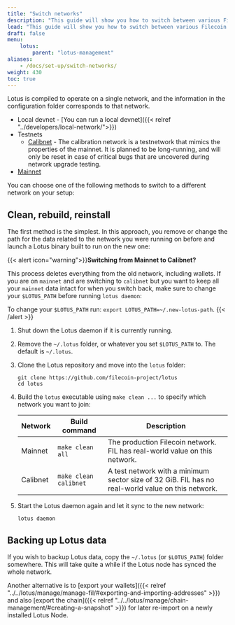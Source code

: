 ```yaml
---
title: "Switch networks"
description: "This guide will show you how to switch between various Filecoin networks with Lotus, depending on your testing or development needs."
lead: "This guide will show you how to switch between various Filecoin networks with Lotus, depending on your testing or development needs."
draft: false
menu:
    lotus:
        parent: "lotus-management"
aliases:
    - /docs/set-up/switch-networks/
weight: 430
toc: true
---
```


Lotus is compiled to operate on a single network, and the information in the configuration folder corresponds to that network.

- Local devnet - [You can run a local devnet]({{< relref "../developers/local-network/">}})
- Testnets
    - [Calibnet](https://network.filecoin.io/#calibration) - The calibration network is a testnetwork that mimics the properties of the mainnet. It is planned to be long-running, and will only be reset in case of critical bugs that are uncovered during network upgrade testing.
- [Mainnet](https://network.filecoin.io/#mainnet)

You can choose one of the following methods to switch to a different network on your setup:

## Clean, rebuild, reinstall

The first method is the simplest. In this approach, you remove or change the path for the data related to the network you were running on before and launch a Lotus binary built to run on the new one:

{{< alert icon="warning">}}**Switching from Mainnet to Calibnet?**

This process deletes everything from the old network, including wallets. If you are on `mainnet` and are switching to `calibnet` but you want to keep all your `mainnet` data intact for when you switch back, make sure to change your `$LOTUS_PATH` before running `lotus daemon`:

To change your `$LOTUS_PATH` run: `export LOTUS_PATH=~/.new-lotus-path`.
{{< /alert >}}

1. Shut down the Lotus daemon if it is currently running.
1. Remove the `~/.lotus` folder, or whatever you set `$LOTUS_PATH` to. The default is `~/.lotus`.
1. Clone the Lotus repository and move into the `lotus` folder:

    ```shell
    git clone https://github.com/filecoin-project/lotus
    cd lotus
    ```

1. Build the `lotus` executable using `make clean ...` to specify which network you want to join:

    | Network | Build command | Description |
    | --- | --- | --- |
    | Mainnet | `make clean all` | The production Filecoin network. FIL has real-world value on this network. |
    | Calibnet | `make clean calibnet` | A test network with a minimum sector size of 32 GiB. FIL has no real-world value on this network. |

2. Start the Lotus daemon again and let it sync to the new network:

    ```shell
    lotus daemon
    ```

## Backing up Lotus data

If you wish to backup Lotus data, copy the `~/.lotus` (or `$LOTUS_PATH`) folder somewhere. This will take quite a while if the Lotus node has synced the whole network.

Another alternative is to [export your wallets]({{< relref "../../lotus/manage/manage-fil/#exporting-and-importing-addresses" >}}) and also [export the chain]({{< relref "../../lotus/manage/chain-management/#creating-a-snapshot" >}}) for later re-import on a newly installed Lotus Node.
